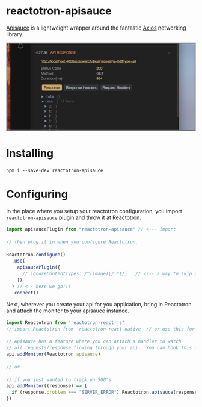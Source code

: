 # reactotron-apisauce

[Apisauce](http://github.com/skellock/apisauce) is a lightweight wrapper around the fantastic [Axios](https://github.com/mzabriskie/axios) networking library.

![API Response](./images/apisauce/apisauce.jpg)

# Installing

`npm i --save-dev reactotron-apisauce`

# Configuring

In the place where you setup your reactotron configuration, you import `reactotron-apisauce` plugin and throw it at Reactotron.

```js
import apisaucePlugin from "reactotron-apisauce" // <--- import

// then plug it in when you configure Reactotron.

Reactotron.configure()
  .use(
    apisaucePlugin({
      // ignoreContentTypes: /^(image)\/.*$/i   // <--- a way to skip printing the body of some requests (default is any image)
    })
  ) // <-- here we go!!!
  .connect()
```

Next, wherever you create your api for you application, bring in Reactotron and attach the monitor to your apisauce instance.

```js
import Reactotron from "reactotron-react-js"
// import Reactotron from 'reactotron-react-native' // or use this for mobile

// Apisauce has a feature where you can attach a handler to watch
// all requests/response flowing through your api.  You can hook this up:
api.addMonitor(Reactotron.apisauce)

// or ...

// if you just wanted to track on 500's
api.addMonitor((response) => {
  if (response.problem === "SERVER_ERROR") Reactotron.apisauce(response)
})
```
